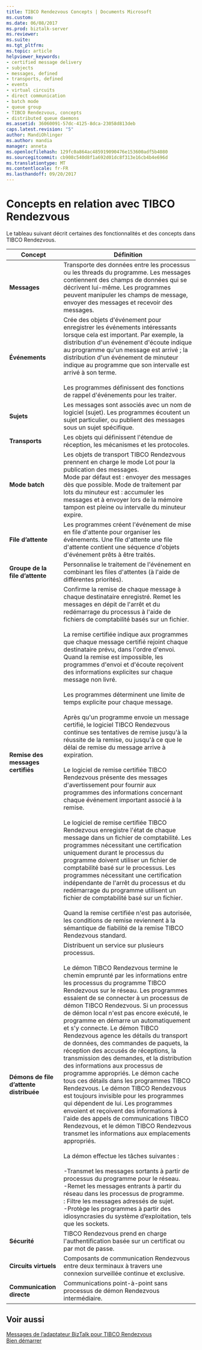 ```yaml
---
title: TIBCO Rendezvous Concepts | Documents Microsoft
ms.custom: 
ms.date: 06/08/2017
ms.prod: biztalk-server
ms.reviewer: 
ms.suite: 
ms.tgt_pltfrm: 
ms.topic: article
helpviewer_keywords:
- certified message delivery
- subjects
- messages, defined
- transports, defined
- events
- virtual circuits
- direct communication
- batch mode
- queue group
- TIBCO Rendezvous, concepts
- distributed queue daemons
ms.assetid: 36060091-57dc-4125-8dca-23058d813deb
caps.latest.revision: "5"
author: MandiOhlinger
ms.author: mandia
manager: anneta
ms.openlocfilehash: 129fc0a864ac485919090476e153600adf5b4080
ms.sourcegitcommit: cb908c540d8f1a692d01dc8f313e16cb4b4e696d
ms.translationtype: MT
ms.contentlocale: fr-FR
ms.lasthandoff: 09/20/2017
---
```

# <a name="tibco-rendezvous-concepts"></a>Concepts en relation avec TIBCO Rendezvous
Le tableau suivant décrit certaines des fonctionnalités et des concepts dans TIBCO Rendezvous.  
  
|Concept|Définition|  
|-------------|----------------|  
|**Messages**|Transporte des données entre les processus ou les threads du programme. Les messages contiennent des champs de données qui se décrivent lui-même. Les programmes peuvent manipuler les champs de message, envoyer des messages et recevoir des messages.|  
|**Événements**|Crée des objets d'événement pour enregistrer les événements intéressants lorsque cela est important. Par exemple, la distribution d'un événement d'écoute indique au programme qu'un message est arrivé ; la distribution d'un événement de minuteur indique au programme que son intervalle est arrivé à son terme.<br /><br /> Les programmes définissent des fonctions de rappel d'événements pour les traiter.|  
|**Sujets**|Les messages sont associés avec un nom de logiciel (sujet). Les programmes écoutent un sujet particulier, ou publient des messages sous un sujet spécifique.|  
|**Transports**|Les objets qui définissent l'étendue de réception, les mécanismes et les protocoles.|  
|**Mode batch**|Les objets de transport TIBCO Rendezvous prennent en charge le mode Lot pour la publication des messages. <br />Mode par défaut est : envoyer des messages dès que possible. Mode de traitement par lots du minuteur est : accumuler les messages et à envoyer lors de la mémoire tampon est pleine ou intervalle du minuteur expire.|  
|**File d’attente**|Les programmes créent l'événement de mise en file d'attente pour organiser les événements. Une file d'attente une file d'attente contient une séquence d'objets d'événement prêts à être traités.|  
|**Groupe de la file d’attente**|Personnalise le traitement de l'événement en combinant les files d'attentes (à l'aide de différentes priorités).|  
|**Remise des messages certifiés**|Confirme la remise de chaque message à chaque destinataire enregistré. Remet les messages en dépit de l'arrêt et du redémarrage du processus à l'aide de fichiers de comptabilité basés sur un fichier.<br /><br /> La remise certifiée indique aux programmes que chaque message certifié rejoint chaque destinataire prévu, dans l'ordre d'envoi. Quand la remise est impossible, les programmes d'envoi et d'écoute reçoivent des informations explicites sur chaque message non livré.<br /><br /> Les programmes déterminent une limite de temps explicite pour chaque message.<br /><br /> Après qu'un programme envoie un message certifié, le logiciel TIBCO Rendezvous continue ses tentatives de remise jusqu'à la réussite de la remise, ou jusqu'à ce que le délai de remise du message arrive à expiration.<br /><br /> Le logiciel de remise certifiée TIBCO Rendezvous présente des messages d'avertissement pour fournir aux programmes des informations concernant chaque événement important associé à la remise.<br /><br /> Le logiciel de remise certifiée TIBCO Rendezvous enregistre l'état de chaque message dans un fichier de comptabilité. Les programmes nécessitant une certification uniquement durant le processus du programme doivent utiliser un fichier de comptabilité basé sur le processus. Les programmes nécessitant une certification indépendante de l'arrêt du processus et du redémarrage du programme utilisent un fichier de comptabilité basé sur un fichier.<br /><br /> Quand la remise certifiée n'est pas autorisée, les conditions de remise reviennent à la sémantique de fiabilité de la remise TIBCO Rendezvous standard.|  
|**Démons de file d’attente distribuée**|Distribuent un service sur plusieurs processus.<br /><br /> Le démon TIBCO Rendezvous termine le chemin emprunté par les informations entre les processus du programme TIBCO Rendezvous sur le réseau. Les programmes essaient de se connecter à un processus de démon TIBCO Rendezvous. Si un processus de démon local n'est pas encore exécuté, le programme en démarre un automatiquement et s'y connecte. Le démon TIBCO Rendezvous agence les détails du transport de données, des commandes de paquets, la réception des accusés de réceptions, la transmission des demandes, et la distribution des informations aux processus de programme appropriés. Le démon cache tous ces détails dans les programmes TIBCO Rendezvous. Le démon TIBCO Rendezvous est toujours invisible pour les programmes qui dépendent de lui. Les programmes envoient et reçoivent des informations à l'aide des appels de communications TIBCO Rendezvous, et le démon TIBCO Rendezvous transmet les informations aux emplacements appropriés.<br /><br /> La démon effectue les tâches suivantes :<br /><br /> -Transmet les messages sortants à partir de processus du programme pour le réseau.<br />-Remet les messages entrants à partir du réseau dans les processus de programme.<br />: Filtre les messages adressés de sujet.<br />-Protège les programmes à partir des idiosyncrasies du système d’exploitation, tels que les sockets.|  
|**Sécurité**|TIBCO Rendezvous prend en charge l'authentification basée sur un certificat ou par mot de passe.|  
|**Circuits virtuels**|Composants de communication Rendezvous entre deux terminaux à travers une connexion surveillée continue et exclusive.|  
|**Communication directe**|Communications point-à-point sans processus de démon Rendezvous intermédiaire.|  
  
## <a name="see-also"></a>Voir aussi  
 [Messages de l’adaptateur BizTalk pour TIBCO Rendezvous](../core/messages-in-biztalk-adapter-for-tibco-rendezvous.md)   
 [Bien démarrer](../core/getting-started-with-biztalk-adapter-for-tibco-rendezvous.md)